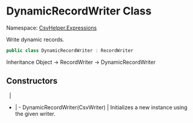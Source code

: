 # DynamicRecordWriter Class

Namespace: [CsvHelper.Expressions](/api/CsvHelper.Expressions)

Write dynamic records.

```cs
public class DynamicRecordWriter : RecordWriter
```

Inheritance Object -> RecordWriter -> DynamicRecordWriter

## Constructors
&nbsp; | &nbsp;
- | -
DynamicRecordWriter(CsvWriter) | Initializes a new instance using the given writer.
